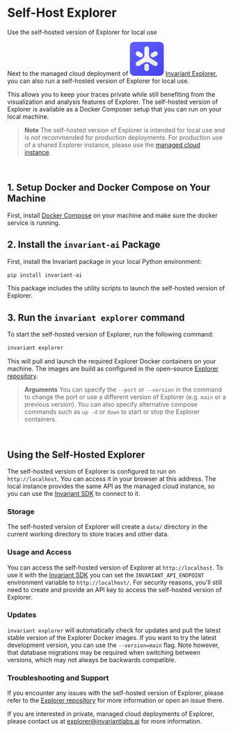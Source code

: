 # Self-Host Explorer

<div class='subtitle'>Use the self-hosted version of Explorer for local use</div>

Next to the managed cloud deployment of <img class='inline-invariant' src="../assets/logo.svg"/> [Invariant Explorer](https://explorer.invariantlabs.ai), you can also run a self-hosted version of Explorer for local use.

This allows you to keep your traces private while still benefiting from the visualization and analysis features of Explorer. The self-hosted version of Explorer is available as a Docker Composer setup that you can run on your local machine.

> **Note** The self-hosted version of Explorer is intended for local use and is not recommended for production deployments. For production use of a shared Explorer instance, please use the [managed cloud instance](https://explorer.invariantlabs.ai).

<br/>

## 1. Setup Docker and Docker Compose on Your Machine

First, install [Docker Compose](https://docs.docker.com/compose/install/) on your machine and make sure the docker service is running.

## 2. Install the `invariant-ai` Package

First, install the Invariant package in your local Python environment:

```bash
pip install invariant-ai
```

This package includes the utility scripts to launch the self-hosted version of Explorer.

## 3. Run the `invariant explorer` command

To start the self-hosted version of Explorer, run the following command:

```bash
invariant explorer
```

This will pull and launch the required Explorer Docker containers on your machine. The images are build as configured in the open-source [Explorer repository](https://github.com/invariantlabs-ai/explorer).

> **Arguments** You can specify the `--port` or `--version` in the command to change the port or use a different version of Explorer (e.g. `main` or a previous version). You can also specify alternative compose commands such as `up -d` or `down` to start or stop the Explorer containers.

<br/>

## Using the Self-Hosted Explorer

The self-hosted version of Explorer is configured to run on `http://localhost`. You can access it in your browser at this address. The local instance provides the same API as the managed cloud instance, so you can use the [Invariant SDK](./api/client-setup) to connect to it.

### Storage

The self-hosted version of Explorer will create a `data/` directory in the current working directory to store traces and other data.

### Usage and Access

You can access the self-hosted version of Explorer at `http://localhost`. To use it with the [Invariant SDK](./api/client-setup) you can set the `INVARIANT_API_ENDPOINT` environment variable to `http://localhost/`. For security reasons, you'll still need to create and provide an API key to access the self-hosted version of Explorer.

### Updates
`invariant explorer` will automatically check for updates and pull the latest stable version of the Explorer Docker images. If you want to try the latest development version, you can use the `--version=main` flag. Note however, that database migrations may be required when switching between versions, which may not always be backwards compatible.

### Troubleshooting and Support

If you encounter any issues with the self-hosted version of Explorer, please refer to the [Explorer repository](https://github.com/invariantlabs-ai/explorer) for more information or open an issue there.

If you are interested in private, managed cloud deployments of Explorer, please contact us at [explorer@invariantlabs.ai](mailto:explorer@invariantlabs.ai) for more information.